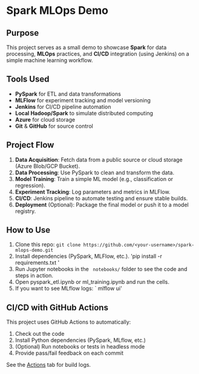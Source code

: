 
# Spark MLOps Demo

## Purpose
This project serves as a small demo to showcase **Spark** for data processing, **MLOps** practices, and **CI/CD** integration (using Jenkins) on a simple machine learning workflow.

## Tools Used
- **PySpark** for ETL and data transformations
- **MLFlow** for experiment tracking and model versioning
- **Jenkins** for CI/CD pipeline automation
- **Local Hadoop/Spark** to simulate distributed computing
- **Azure** for cloud storage
- **Git** & **GitHub** for source control

## Project Flow
1. **Data Acquisition**: Fetch data from a public source or cloud storage (Azure Blob/GCP Bucket).
2. **Data Processing**: Use PySpark to clean and transform the data.
3. **Model Training**: Train a simple ML model (e.g., classification or regression).
4. **Experiment Tracking**: Log parameters and metrics in MLFlow.
5. **CI/CD**: Jenkins pipeline to automate testing and ensure stable builds.
6. **Deployment** (Optional): Package the final model or push it to a model registry.

## How to Use
1. Clone this repo: `git clone https://github.com/<your-username>/spark-mlops-demo.git`
2. Install dependencies (PySpark, MLFlow, etc.). 'pip install -r requirements.txt
'
3. Run Jupyter notebooks in the ` notebooks/` folder to see the code and steps in action.
4. Open pyspark_etl.ipynb or ml_training.ipynb and run the cells.
5. If you want to see MLflow logs:  ` mlflow ui'


## CI/CD with GitHub Actions

This project uses GitHub Actions to automatically:
1. Check out the code
2. Install Python dependencies (PySpark, MLflow, etc.)
3. (Optional) Run notebooks or tests in headless mode
4. Provide pass/fail feedback on each commit

See the [Actions](../../actions) tab for build logs.

